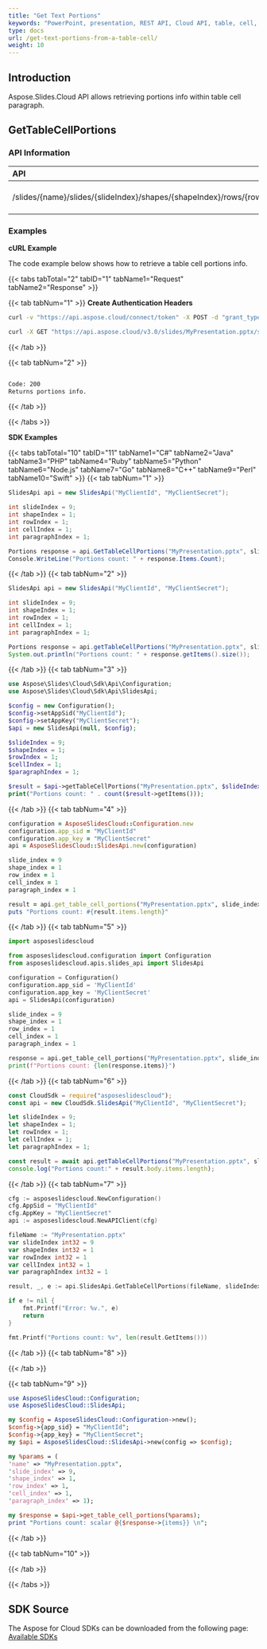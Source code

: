 ```yaml
---
title: "Get Text Portions"
keywords: "PowerPoint, presentation, REST API, Cloud API, table, cell, table cell, text, get text, extract text"
type: docs
url: /get-text-portions-from-a-table-cell/
weight: 10
---
```

## **Introduction**
Aspose.Slides.Cloud API allows retrieving portions info within table cell paragraph.
## **GetTableCellPortions**
### **API Information**
|**API**|**Type**|**Description**|**Resource**|
| :- | :- | :- | :- |
/slides/{name}/slides/{slideIndex}/shapes/{shapeIndex}/rows/{rowIndex}/cells/{cellIndex}/paragraphs/{paragraphIndex}/portions|GET|Returns portions info|[GetTableCellPortions](#)
### **Examples**
**cURL Example**

The code example below shows how to retrieve a table cell portions info.

{{< tabs tabTotal="2" tabID="1" tabName1="Request" tabName2="Response" >}}

{{< tab tabNum="1" >}}
**Create Authentication Headers**
```sh
curl -v "https://api.aspose.cloud/connect/token" -X POST -d "grant_type=client_credentials&client_id=XXXX&client_secret=XXXX-XX" -H "Content-Type: application/x-www-form-urlencoded" -H "Accept: application/json"
```

```sh
curl -X GET "https://api.aspose.cloud/v3.0/slides/MyPresentation.pptx/slides/9/shapes/1/rows/1/cells/1/paragraphs/1/portions" -H "Authorization: Bearer [Access Token]"
```

{{< /tab >}}

{{< tab tabNum="2" >}}
```sh

Code: 200
Returns portions info.

```
{{< /tab >}}

{{< /tabs >}}

**SDK Examples**

{{< tabs tabTotal="10" tabID="11" tabName1="C#" tabName2="Java" tabName3="PHP" tabName4="Ruby" tabName5="Python" tabName6="Node.js" tabName7="Go" tabName8="C++" tabName9="Perl" tabName10="Swift" >}}
{{< tab tabNum="1" >}}

```csharp
SlidesApi api = new SlidesApi("MyClientId", "MyClientSecret");

int slideIndex = 9;
int shapeIndex = 1;
int rowIndex = 1;
int cellIndex = 1;
int paragraphIndex = 1;

Portions response = api.GetTableCellPortions("MyPresentation.pptx", slideIndex, shapeIndex, rowIndex, cellIndex, paragraphIndex);
Console.WriteLine("Portions count: " + response.Items.Count);
```

{{< /tab >}}
{{< tab tabNum="2" >}}

```java
SlidesApi api = new SlidesApi("MyClientId", "MyClientSecret");

int slideIndex = 9;
int shapeIndex = 1;
int rowIndex = 1;
int cellIndex = 1;
int paragraphIndex = 1;

Portions response = api.getTableCellPortions("MyPresentation.pptx", slideIndex, shapeIndex, rowIndex, cellIndex, paragraphIndex, null, null, null);
System.out.println("Portions count: " + response.getItems().size());
```
{{< /tab >}}
{{< tab tabNum="3" >}}

```php
use Aspose\Slides\Cloud\Sdk\Api\Configuration;
use Aspose\Slides\Cloud\Sdk\Api\SlidesApi;

$config = new Configuration();
$config->setAppSid("MyClientId");
$config->setAppKey("MyClientSecret");
$api = new SlidesApi(null, $config);

$slideIndex = 9;
$shapeIndex = 1;
$rowIndex = 1;
$cellIndex = 1;
$paragraphIndex = 1;

$result = $api->getTableCellPortions("MyPresentation.pptx", $slideIndex, $shapeIndex, $rowIndex, $cellIndex, $paragraphIndex);
print("Portions count: " . count($result->getItems()));
```

{{< /tab >}}
{{< tab tabNum="4" >}}

```ruby
configuration = AsposeSlidesCloud::Configuration.new
configuration.app_sid = "MyClientId"
configuration.app_key = "MyClientSecret"
api = AsposeSlidesCloud::SlidesApi.new(configuration)

slide_index = 9
shape_index = 1
row_index = 1
cell_index = 1
paragraph_index = 1

result = api.get_table_cell_portions("MyPresentation.pptx", slide_index, shape_index, row_index, cell_index, paragraph_index)
puts "Portions count: #{result.items.length}"
```

{{< /tab >}}
{{< tab tabNum="5" >}}

```python
import asposeslidescloud

from asposeslidescloud.configuration import Configuration
from asposeslidescloud.apis.slides_api import SlidesApi

configuration = Configuration()
configuration.app_sid = 'MyClientId'
configuration.app_key = 'MyClientSecret'
api = SlidesApi(configuration)

slide_index = 9
shape_index = 1
row_index = 1
cell_index = 1
paragraph_index = 1

response = api.get_table_cell_portions("MyPresentation.pptx", slide_index, shape_index, row_index, cell_index, paragraph_index)
print(f"Portions count: {len(response.items)}")
```

{{< /tab >}}
{{< tab tabNum="6" >}}

```javascript
const CloudSdk = require("asposeslidescloud");
const api = new CloudSdk.SlidesApi("MyClientId", "MyClientSecret");

let slideIndex = 9;
let shapeIndex = 1;
let rowIndex = 1;
let cellIndex = 1;
let paragraphIndex = 1;

const result = await api.getTableCellPortions("MyPresentation.pptx", slideIndex, shapeIndex, rowIndex, cellIndex, paragraphIndex);  
console.log("Portions count:" + result.body.items.length);
```
{{< /tab >}}
{{< tab tabNum="7" >}}

```go
cfg := asposeslidescloud.NewConfiguration()
cfg.AppSid = "MyClientId"
cfg.AppKey = "MyClientSecret"
api := asposeslidescloud.NewAPIClient(cfg)

fileName := "MyPresentation.pptx"
var slideIndex int32 = 9
var shapeIndex int32 = 1
var rowIndex int32 = 1
var cellIndex int32 = 1
var paragraphIndex int32 = 1

result, _, e := api.SlidesApi.GetTableCellPortions(fileName, slideIndex, shapeIndex, rowIndex, cellIndex, paragraphIndex, "", "", "")

if e != nil {
    fmt.Printf("Error: %v.", e)
    return
}

fmt.Printf("Portions count: %v", len(result.GetItems()))
```

{{< /tab >}}
{{< tab tabNum="8" >}}

{{< /tab >}}

{{< tab tabNum="9" >}}

```perl
use AsposeSlidesCloud::Configuration;
use AsposeSlidesCloud::SlidesApi;

my $config = AsposeSlidesCloud::Configuration->new();
$config->{app_sid} = "MyClientId";
$config->{app_key} = "MyClientSecret";
my $api = AsposeSlidesCloud::SlidesApi->new(config => $config);

my %params = (
'name' => "MyPresentation.pptx",
'slide_index' => 9,
'shape_index' => 1,
'row_index' => 1,
'cell_index' => 1,
'paragraph_index' => 1);

my $response = $api->get_table_cell_portions(%params);
print "Portions count: scalar @{$response->{items}} \n";
```

{{< /tab >}}

{{< tab tabNum="10" >}}

{{< /tab >}}

{{< /tabs >}}
## **SDK Source**

The Aspose for Cloud SDKs can be downloaded from the following page: [Available SDKs](/slides/available-sdks/)